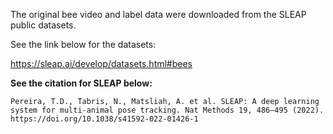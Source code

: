 The original bee video and label data were downloaded from the SLEAP public datasets.

See the link below for the datasets:

https://sleap.ai/develop/datasets.html#bees

**See the citation for SLEAP below:**

```
Pereira, T.D., Tabris, N., Matsliah, A. et al. SLEAP: A deep learning system for multi-animal pose tracking. Nat Methods 19, 486–495 (2022). https://doi.org/10.1038/s41592-022-01426-1
```